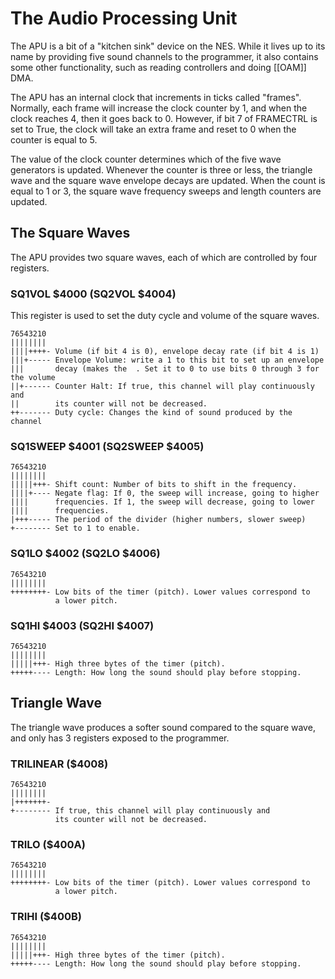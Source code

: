 The Audio Processing Unit
=========================
The APU is a bit of a "kitchen sink" device on the NES. While it lives up to its
name by providing five sound channels to the programmer, it also contains some
other functionality, such as reading controllers and doing [[OAM]] DMA.

The APU has an internal clock that increments in ticks called "frames". Normally,
each frame will increase the clock counter by 1, and when the clock reaches 4,
then it goes back to 0. However, if bit 7 of FRAMECTRL is set to True, the
clock will take an extra frame and reset to 0 when the counter is equal to 5.

The value of the clock counter determines which of the five wave generators
is updated. Whenever the counter is three or less, the triangle wave and the
square wave envelope decays are updated. When the count is equal to 1 or 3,
the square wave frequency sweeps and length counters are updated.


The Square Waves
----------------
The APU provides two square waves, each of which are controlled by four
registers.


### SQ1VOL $4000 (SQ2VOL $4004)
This register is used to set the duty cycle and volume of the square waves.

    76543210
    ||||||||
    ||||++++- Volume (if bit 4 is 0), envelope decay rate (if bit 4 is 1)
    |||+----- Envelope Volume: write a 1 to this bit to set up an envelope
    |||       decay (makes the  . Set it to 0 to use bits 0 through 3 for the volume
    ||+------ Counter Halt: If true, this channel will play continuously and
    ||        its counter will not be decreased.
    ++------- Duty cycle: Changes the kind of sound produced by the channel


### SQ1SWEEP $4001 (SQ2SWEEP $4005)

    76543210
    ||||||||
    |||||+++- Shift count: Number of bits to shift in the frequency.
    ||||+---- Negate flag: If 0, the sweep will increase, going to higher
    ||||      frequencies. If 1, the sweep will decrease, going to lower
    ||||      frequencies. 
    |+++----- The period of the divider (higher numbers, slower sweep)
    +-------- Set to 1 to enable.


### SQ1LO $4002 (SQ2LO $4006)

    76543210
    ||||||||
    ++++++++- Low bits of the timer (pitch). Lower values correspond to
              a lower pitch.

    
### SQ1HI $4003 (SQ2HI $4007)

    76543210
    ||||||||
    |||||+++- High three bytes of the timer (pitch).
    +++++---- Length: How long the sound should play before stopping.


Triangle Wave
-------------
The triangle wave produces a softer sound compared to the square wave,
and only has 3 registers exposed to the programmer.


### TRILINEAR ($4008)

    76543210
    ||||||||
    |+++++++- 
    +-------- If true, this channel will play continuously and
              its counter will not be decreased.


### TRILO ($400A)

    76543210
    ||||||||
    ++++++++- Low bits of the timer (pitch). Lower values correspond to
              a lower pitch.



### TRIHI ($400B)

    76543210
    ||||||||
    |||||+++- High three bytes of the timer (pitch).
    +++++---- Length: How long the sound should play before stopping.

